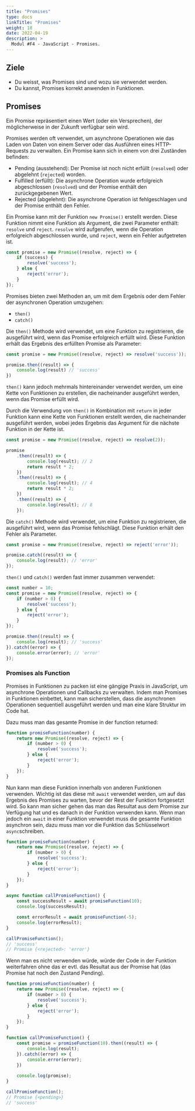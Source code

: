 ```yaml
---
title: "Promises"
type: docs
linkTitle: "Promises"
weight: 18
date: 2022-04-19
description: >
  Modul #F4 - JavaScript - Promises.
---
```


## Ziele
* Du weisst, was Promises sind und wozu sie verwendet werden.
* Du kannst, Promises korrekt anwenden in Funktionen.

## Promises
Ein Promise repräsentiert einen Wert (oder ein Versprechen), der möglicherweise in der Zukunft verfügbar sein wird.

Promises werden oft verwendet, um asynchrone Operationen wie das Laden von Daten von einem Server oder das Ausführen eines HTTP-Requests zu verwalten. Ein Promise kann sich in einem von drei Zuständen befinden:
* Pending (ausstehend): Der Promise ist noch nicht erfüllt (`resolved`) oder abgelehnt (`rejected`) worden.
* Fulfilled (erfüllt): Die asynchrone Operation wurde erfolgreich abgeschlossen (`resolved`) und der Promise enthält den zurückgegebenen Wert.
* Rejected (abgelehnt): Die asynchrone Operation ist fehlgeschlagen und der Promise enthält den Fehler.

Ein Promise kann mit der Funktion `new Promise()` erstellt werden. Diese Funktion nimmt eine Funktion als Argument, die zwei Parameter enthält: `resolve` und `reject`. `resolve` wird aufgerufen, wenn die Operation erfolgreich abgeschlossen wurde, und `reject`, wenn ein Fehler aufgetreten ist.

```javascript
const promise = new Promise((resolve, reject) => {
    if (success) {
        resolve('success');
    } else {
        reject('error');
    }
});
```

Promises bieten zwei Methoden an, um mit dem Ergebnis oder dem Fehler der asynchronen Operation umzugehen:
* `then()`
* `catch()`

Die `then()` Methode wird verwendet, um eine Funktion zu registrieren, die ausgeführt wird, wenn das Promise erfolgreich erfüllt wird. Diese Funktion erhält das Ergebnis des erfüllten Promise als Parameter:

```javascript
const promise = new Promise((resolve, reject) => resolve('success'));

promise.then((result) => {
    console.log(result) // 'success'
})
```

`then()` kann jedoch mehrmals hintereinander verwendet werden, um eine Kette von Funktionen zu erstellen, die nacheinander ausgeführt werden, wenn das Promise erfüllt wird.

Durch die Verwendung von `then()` in Kombination mit `return` in jeder Funktion kann eine Kette von Funktionen erstellt werden, die nacheinander ausgeführt werden, wobei jedes Ergebnis das Argument für die nächste Funktion in der Kette ist.

```javascript
const promise = new Promise((resolve, reject) => resolve(2));

promise
    .then((result) => {
        console.log(result); // 2
        return result * 2;
    })
    .then((result) => {
        console.log(result); // 4
        return result * 2;
    })
    .then((result) => {
        console.log(result); // 8
    });
```

Die `catch()` Methode wird verwendet, um eine Funktion zu registrieren, die ausgeführt wird, wenn das Promise fehlschlägt. Diese Funktion erhält den Fehler als Parameter.
```javascript
const promise = new Promise((resolve, reject) => reject('error'));

promise.catch((result) => {
    console.log(result); // 'error'
});
```

`then()` und `catch()` werden fast immer zusammen verwendet:

```javascript
const number = 10;
const promise = new Promise((resolve, reject) => {
    if (number > 0) {
        resolve('success');
    } else {
        reject('error');
    }
});

promise.then((result) => {
    console.log(result); // 'success'
}).catch((error) => {
    console.error(error); // 'error'
});
```

### Promises als Function
Promises in Funktionen zu packen ist eine gängige Praxis in JavaScript, um asynchrone Operationen und Callbacks zu verwalten. Indem man Promises in Funktionen einbettet, kann man sicherstellen, dass die asynchronen Operationen sequentiell ausgeführt werden und man eine klare Struktur im Code hat.

Dazu muss man das gesamte Promise in der function returned:
```javascript
function promiseFunction(number) {
    return new Promise((resolve, reject) => {
        if (number > 0) {
            resolve('success');
        } else {
            reject('error');
        }
    });
}
```

Nun kann man diese Funktion innerhalb von anderen Funktionen verwenden. Wichtig ist das diese mit `await` verwendet werden, um auf das Ergebnis des Promises zu warten, bevor der Rest der Funktion fortgesetzt wird. So kann man sicher gehen das man das Resultat aus dem Promise zur Verfügung hat und es danach in der Funktion verwenden kann. Wenn man jedoch ein `await` in einer Funktion verwendet muss die gesamte Funktion asynchron sein, dazu muss man vor die Funktion das Schlüsselwort `async`schreiben.
```javascript
function promiseFunction(number) {
    return new Promise((resolve, reject) => {
        if (number > 0) {
            resolve('success');
        } else {
            reject('error');
        }
    });
}

async function callPromiseFunction() {
    const successResult = await promiseFunction(10);
    console.log(successResult);

    const errorResult = await promiseFunction(-5);
    console.log(errorResult);
}

callPromiseFunction();
// 'success'
// Promise {<rejected>: 'error'}
```

Wenn man es nicht verwenden würde, würde der Code in der Funktion weiterfahren ohne das er evtl. das Resultat aus der Promise hat (das Promise hat noch den Zustand Pending).
```javascript
function promiseFunction(number) {
    return new Promise((resolve, reject) => {
        if (number > 0) {
            resolve('success');
        } else {
            reject('error');
        }
    });
}

function callPromiseFunction() {
    const promise = promiseFunction(10).then((result) => {
        console.log(result);
    }).catch((error) => {
        console.error(error);
    })
    
    console.log(promise);
}

callPromiseFunction();
// Promise {<pending>}
// 'success'
```
